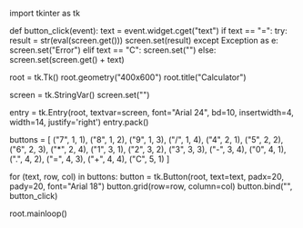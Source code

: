 import tkinter as tk

def button_click(event):
    text = event.widget.cget("text")
    if text == "=":
        try:
            result = str(eval(screen.get()))
            screen.set(result)
        except Exception as e:
            screen.set("Error")
    elif text == "C":
        screen.set("")
    else:
        screen.set(screen.get() + text)

root = tk.Tk()
root.geometry("400x600")
root.title("Calculator")

screen = tk.StringVar()
screen.set("")

entry = tk.Entry(root, textvar=screen, font="Arial 24", bd=10, insertwidth=4, width=14, justify='right')
entry.pack()

buttons = [
    ("7", 1, 1), ("8", 1, 2), ("9", 1, 3), ("/", 1, 4),
    ("4", 2, 1), ("5", 2, 2), ("6", 2, 3), ("*", 2, 4),
    ("1", 3, 1), ("2", 3, 2), ("3", 3, 3), ("-", 3, 4),
    ("0", 4, 1), (".", 4, 2), ("=", 4, 3), ("+", 4, 4),
    ("C", 5, 1)
]

for (text, row, col) in buttons:
    button = tk.Button(root, text=text, padx=20, pady=20, font="Arial 18")
    button.grid(row=row, column=col)
    button.bind("<Button-1>", button_click)

root.mainloop()

